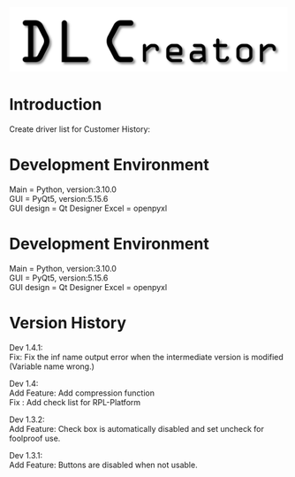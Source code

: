![image](https://github.com/ToroSU/DL_Creator/blob/main/LOGO1.PNG)

# Introduction
Create driver list for Customer History:  

# Development  Environment
Main = Python, version:3.10.0  
GUI = PyQt5, version:5.15.6  
GUI design = Qt Designer
Excel = openpyxl

# Development  Environment
Main = Python, version:3.10.0  
GUI = PyQt5, version:5.15.6  
GUI design = Qt Designer
Excel = openpyxl  

# Version History
Dev 1.4.1:  
Fix: Fix the inf name output error when the intermediate version is modified (Variable name wrong.)  

Dev 1.4:  
Add Feature: Add compression function  
Fix : Add check list for RPL-Platform  

Dev 1.3.2:  
Add Feature: Check box is automatically disabled and set uncheck for foolproof use.  

Dev 1.3.1:   
Add Feature: Buttons are disabled when not usable.

